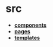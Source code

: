 <!-- generated by markdown-notes-tree -->

# src

<!-- optional markdown-notes-tree directory description starts here -->

<!-- optional markdown-notes-tree directory description ends here -->

- [**components**](components)
- [**pages**](pages)
- [**templates**](templates)
